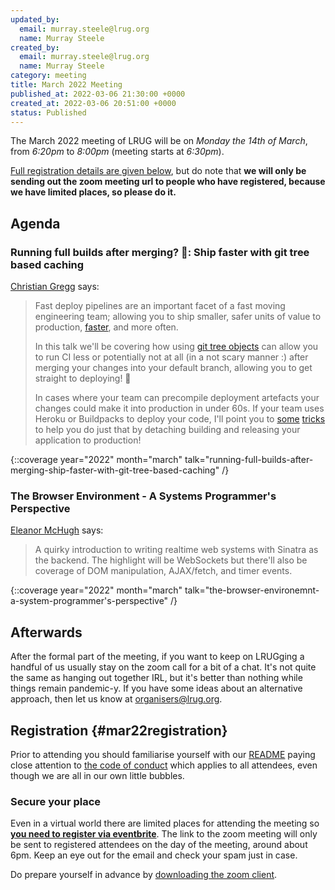 ```yaml
---
updated_by:
  email: murray.steele@lrug.org
  name: Murray Steele
created_by:
  email: murray.steele@lrug.org
  name: Murray Steele
category: meeting
title: March 2022 Meeting
published_at: 2022-03-06 21:30:00 +0000
created_at: 2022-03-06 20:51:00 +0000
status: Published
---
```


The March 2022 meeting of LRUG will be on *Monday the 14th of March*,
from _6:20pm_ to _8:00pm_ (meeting starts at _6:30pm_).

[Full registration details are given below](#mar22registration), but do
note that **we will only be sending out the zoom meeting url to people who
have registered, because we have limited places, so please do it.**

## Agenda

### Running full builds after merging? 🥱: Ship faster with git tree based caching

[Christian Gregg](https://github.com/CGA1123) says:


> Fast deploy pipelines are an important facet of a fast moving
> engineering team; allowing you to ship smaller, safer units of value to
> production, [faster](https://xkcd.com/303/), and more often.
>
> In this talk we'll be covering how using [git tree
> objects](https://git-scm.com/book/en/v2/Git-Internals-Git-Objects#_tree_objects)
> can allow you to run CI less or potentially not at all (in a not
> scary manner :) after merging your changes into your default branch,
> allowing you to get straight to deploying! 🚂
>
> In cases where your team can precompile deployment artefacts your
> changes could make it into production in under 60s. If your team uses
> Heroku or Buildpacks to deploy your code, I'll point you to
> [some](https://buildpacks.io/docs/app-developer-guide/build-an-app/)
> [tricks](https://github.com/CGA1123/slugcmplr) to help you do just that
> by detaching building and releasing your application to production!

{::coverage year="2022" month="march" talk="running-full-builds-after-merging-ship-faster-with-git-tree-based-caching" /}

### The Browser Environment - A Systems Programmer's Perspective

[Eleanor McHugh](http://slideshare.net/feyeleanor) says:

> A quirky introduction to writing realtime web systems with Sinatra as
> the backend. The highlight will be WebSockets but there'll also be
> coverage of DOM manipulation, AJAX/fetch, and timer events.

{::coverage year="2022" month="march" talk="the-browser-environemnt-a-system-programmer's-perspective" /}

## Afterwards

After the formal part of the meeting, if you want to keep on LRUGging a
handful of us usually stay on the zoom call for a bit of a chat. It's not
quite the same as hanging out together IRL, but it's better than nothing
while things remain pandemic-y. If you have some ideas about an
alternative approach, then let us know at
[organisers@lrug.org](mailto:organisers@lrug.org).

## Registration {#mar22registration}

Prior to attending you should familiarise yourself with our
[README](http://readme.lrug.org/) paying close attention to [the code of
conduct](http://readme.lrug.org/#code-of-conduct) which applies to all
attendees, even though we are all in our own little bubbles.

### Secure your place

Even in a virtual world there are limited places for attending the
meeting so **[you need to register via eventbrite][mar2022-eventbrite]**.
The link to the zoom meeting will only be sent to registered attendees on
the day of the meeting, around about 6pm. Keep an eye out for the email
and check your spam just in case.

Do prepare yourself in advance by [downloading the zoom
client](https://zoom.us/support/download).

[mar2022-eventbrite]: https://www.eventbrite.com/e/lrug-march-2022-tickets-292085996077
